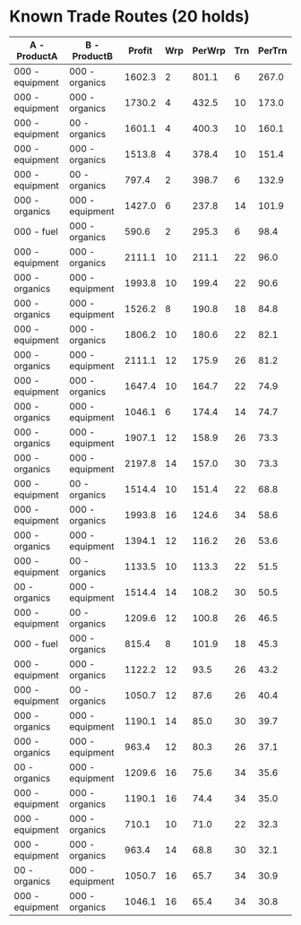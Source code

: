 Known Trade Routes (20 holds)
============================================================================
| A   - ProductA  | B   - ProductB  | Profit | Wrp | PerWrp | Trn | PerTrn |
|-----------------|-----------------|--------|-----|--------|-----|--------|
| 000 - equipment | 000 - organics  | 1602.3 | 2   | 801.1  | 6   | 267.0  |
| 000 - equipment | 000 - organics  | 1730.2 | 4   | 432.5  | 10  | 173.0  |
| 000 - equipment | 00  - organics  | 1601.1 | 4   | 400.3  | 10  | 160.1  |
| 000 - equipment | 000 - organics  | 1513.8 | 4   | 378.4  | 10  | 151.4  |
| 000 - equipment | 00  - organics  | 797.4  | 2   | 398.7  | 6   | 132.9  |
| 000 - organics  | 000 - equipment | 1427.0 | 6   | 237.8  | 14  | 101.9  |
| 000 - fuel      | 000 - organics  | 590.6  | 2   | 295.3  | 6   | 98.4   |
| 000 - equipment | 000 - organics  | 2111.1 | 10  | 211.1  | 22  | 96.0   |
| 000 - organics  | 000 - equipment | 1993.8 | 10  | 199.4  | 22  | 90.6   |
| 000 - organics  | 000 - equipment | 1526.2 | 8   | 190.8  | 18  | 84.8   |
| 000 - equipment | 000 - organics  | 1806.2 | 10  | 180.6  | 22  | 82.1   |
| 000 - organics  | 000 - equipment | 2111.1 | 12  | 175.9  | 26  | 81.2   |
| 000 - equipment | 000 - organics  | 1647.4 | 10  | 164.7  | 22  | 74.9   |
| 000 - organics  | 000 - equipment | 1046.1 | 6   | 174.4  | 14  | 74.7   |
| 000 - organics  | 000 - equipment | 1907.1 | 12  | 158.9  | 26  | 73.3   |
| 000 - organics  | 000 - equipment | 2197.8 | 14  | 157.0  | 30  | 73.3   |
| 000 - equipment | 00  - organics  | 1514.4 | 10  | 151.4  | 22  | 68.8   |
| 000 - equipment | 000 - organics  | 1993.8 | 16  | 124.6  | 34  | 58.6   |
| 000 - organics  | 000 - equipment | 1394.1 | 12  | 116.2  | 26  | 53.6   |
| 000 - equipment | 00  - organics  | 1133.5 | 10  | 113.3  | 22  | 51.5   |
| 00  - organics  | 000 - equipment | 1514.4 | 14  | 108.2  | 30  | 50.5   |
| 000 - equipment | 00  - organics  | 1209.6 | 12  | 100.8  | 26  | 46.5   |
| 000 - fuel      | 000 - organics  | 815.4  | 8   | 101.9  | 18  | 45.3   |
| 000 - equipment | 000 - organics  | 1122.2 | 12  | 93.5   | 26  | 43.2   |
| 000 - equipment | 00  - organics  | 1050.7 | 12  | 87.6   | 26  | 40.4   |
| 000 - organics  | 000 - equipment | 1190.1 | 14  | 85.0   | 30  | 39.7   |
| 000 - organics  | 000 - equipment | 963.4  | 12  | 80.3   | 26  | 37.1   |
| 00  - organics  | 000 - equipment | 1209.6 | 16  | 75.6   | 34  | 35.6   |
| 000 - equipment | 000 - organics  | 1190.1 | 16  | 74.4   | 34  | 35.0   |
| 000 - equipment | 000 - organics  | 710.1  | 10  | 71.0   | 22  | 32.3   |
| 000 - equipment | 000 - organics  | 963.4  | 14  | 68.8   | 30  | 32.1   |
| 00  - organics  | 000 - equipment | 1050.7 | 16  | 65.7   | 34  | 30.9   |
| 000 - equipment | 000 - organics  | 1046.1 | 16  | 65.4   | 34  | 30.8   |